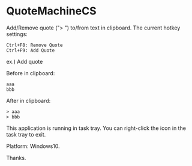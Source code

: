 # QuoteMachineCS
Add/Remove quote ("> ") to/from text in clipboard.
The current hotkey settings:

    Ctrl+F8: Remove Quote
    Ctrl+F9: Add Quote

ex.) Add quote

Before in clipboard:

    aaa
    bbb


After in clipboard:

    > aaa
    > bbb

This application is running in task tray. You can right-click the icon in the task tray to exit.

Platform: Windows10.

Thanks.
